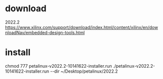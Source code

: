 # download
2022.2
https://www.xilinx.com/support/download/index.html/content/xilinx/en/downloadNav/embedded-design-tools.html
# install
chmod 777 petalinux-v2022.2-10141622-installer.run
./petalinux-v2022.2-10141622-installer.run --dir ~/Desktop/petalinux/2022.2
